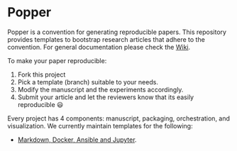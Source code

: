# Popper

Popper is a convention for generating reproducible papers. This 
repository provides templates to bootstrap research articles that 
adhere to the convention. For general documentation please check the 
[Wiki](https://github.com/ivotron/popper/wiki/Getting-Started).

To make your paper reproducible:

  1. Fork this project
  2. Pick a template (branch) suitable to your needs.
  3. Modify the manuscript and the experiments accordingly.
  4. Submit your article and let the reviewers know that its easily 
     reproducible :smiley:

Every project has 4 components: manuscript, packaging, orchestration, 
and visualization. We currently maintain templates for the following:

  * [Markdown, Docker, Ansible and 
    Jupyter](/ivotron/popper/tree/markdown-docker-ansible-jupyter).
